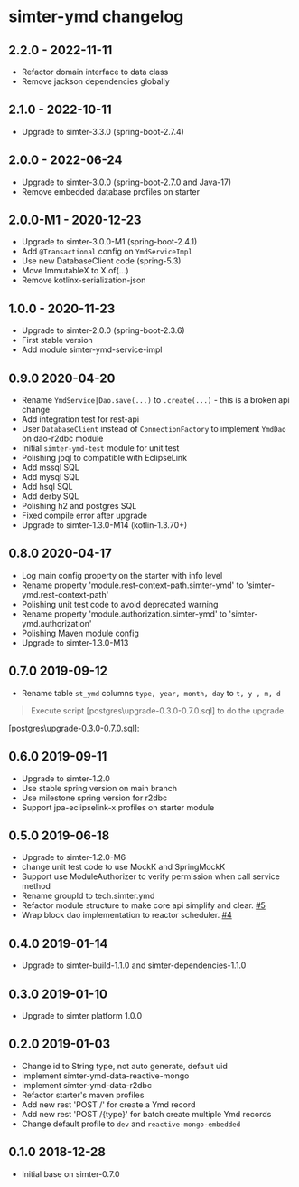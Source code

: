 # simter-ymd changelog

## 2.2.0 - 2022-11-11

- Refactor domain interface to data class
- Remove jackson dependencies globally

## 2.1.0 - 2022-10-11

- Upgrade to simter-3.3.0 (spring-boot-2.7.4)

## 2.0.0 - 2022-06-24

- Upgrade to simter-3.0.0 (spring-boot-2.7.0 and Java-17)
- Remove embedded database profiles on starter

## 2.0.0-M1 - 2020-12-23

- Upgrade to simter-3.0.0-M1 (spring-boot-2.4.1)
- Add `@Transactional` config on `YmdServiceImpl`
- Use new DatabaseClient code (spring-5.3)
- Move ImmutableX to X.of(...)
- Remove kotlinx-serialization-json

## 1.0.0 - 2020-11-23

- Upgrade to simter-2.0.0 (spring-boot-2.3.6)
- First stable version
- Add module simter-ymd-service-impl

## 0.9.0 2020-04-20

- Rename `YmdService|Dao.save(...)` to `.create(...)` - this is a broken api change
- Add integration test for rest-api
- User `DatabaseClient` instead of `ConnectionFactory` to implement `YmdDao` on dao-r2dbc module
- Initial `simter-ymd-test` module for unit test
- Polishing jpql to compatible with EclipseLink
- Add mssql SQL
- Add mysql SQL
- Add hsql SQL
- Add derby SQL
- Polishing h2 and postgres SQL
- Fixed compile error after upgrade
- Upgrade to simter-1.3.0-M14 (kotlin-1.3.70+)

## 0.8.0 2020-04-17

- Log main config property on the starter with info level
- Rename property 'module.rest-context-path.simter-ymd' to 'simter-ymd.rest-context-path'
- Polishing unit test code to avoid deprecated warning
- Rename property 'module.authorization.simter-ymd' to 'simter-ymd.authorization'
- Polishing Maven module config
- Upgrade to simter-1.3.0-M13

## 0.7.0 2019-09-12

- Rename table `st_ymd` columns `type, year, month, day` to `t, y , m, d`

> Execute script [postgres\upgrade-0.3.0-0.7.0.sql] to do the upgrade.

[postgres\upgrade-0.3.0-0.7.0.sql]: 

## 0.6.0 2019-09-11

- Upgrade to simter-1.2.0
- Use stable spring version on main branch
- Use milestone spring version for r2dbc
- Support jpa-eclipselink-x profiles on starter module

## 0.5.0 2019-06-18

- Upgrade to simter-1.2.0-M6
- change unit test code to use MockK and SpringMockK
- Support use ModuleAuthorizer to verify permission when call service method
- Rename groupId to tech.simter.ymd
- Refactor module structure to make core api simplify and clear. [#5](https://github.com/simter/simter-ymd/issues/5)
- Wrap block dao implementation to reactor scheduler. [#4](https://github.com/simter/simter-ymd/issues/4)

## 0.4.0 2019-01-14

- Upgrade to simter-build-1.1.0 and simter-dependencies-1.1.0

## 0.3.0 2019-01-10

- Upgrade to simter platform 1.0.0

## 0.2.0 2019-01-03

- Change id to String type, not auto generate, default uid
- Implement simter-ymd-data-reactive-mongo
- Implement simter-ymd-data-r2dbc
- Refactor starter's maven profiles
- Add new rest 'POST /' for create a Ymd record
- Add new rest 'POST /{type}' for batch create multiple Ymd records
- Change default profile to `dev` and `reactive-mongo-embedded`

## 0.1.0 2018-12-28

- Initial base on simter-0.7.0